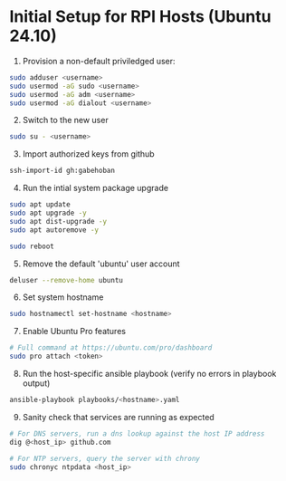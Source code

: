 # Initial Setup for RPI Hosts (Ubuntu 24.10)

1. Provision a non-default priviledged user:
```bash
sudo adduser <username>
sudo usermod -aG sudo <username>
sudo usermod -aG adm <username>
sudo usermod -aG dialout <username>
```

2. Switch to the new user
```bash
sudo su - <username>
```

3. Import authorized keys from github
```bash
ssh-import-id gh:gabehoban
```

4. Run the intial system package upgrade
```bash
sudo apt update
sudo apt upgrade -y
sudo apt dist-upgrade -y
sudo apt autoremove -y

sudo reboot
```

5. Remove the default 'ubuntu' user account
```bash
deluser --remove-home ubuntu
```

6. Set system hostname
```bash
sudo hostnamectl set-hostname <hostname>
```

7. Enable Ubuntu Pro features
```bash
# Full command at https://ubuntu.com/pro/dashboard
sudo pro attach <token>
```

8. Run the host-specific ansible playbook (verify no errors in playbook output)
```bash
ansible-playbook playbooks/<hostname>.yaml
```

9. Sanity check that services are running as expected
```bash
# For DNS servers, run a dns lookup against the host IP address
dig @<host_ip> github.com

# For NTP servers, query the server with chrony
sudo chronyc ntpdata <host_ip>
```
